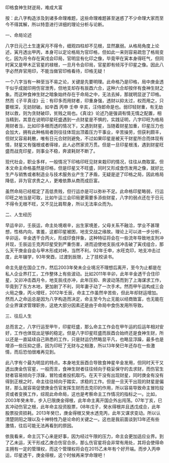 印格食神生财逆局，难成大富

按：此八字构造涉及到诸多命理难题，这些命理难题甚至迷惑了不少命理大家而至今不得其解，所以特意进行详细的理论分析与论断。

一、命局论述

八字日元己土生逢寅月不得令，细观四柱却不见根，显然羸弱。从格局角度上论述，寅月透出甲丙，本身可以定论格局为官印格，但如此一来则容易疏忽了格局变化，因为月令存在寅戌会印局，官明显有化印之像，毕竟甲在寅本身得旺气，但同时寅又是甲木正官星的禄根，一旦月令会印局，官星即有倾泻于印星之像。因此八字必然弃官用印，不能当做官印格看待，印格无疑！

一个八字当有一种至当不易之论，关键是先要明理。此命格乃是印格，局中庚金透干似乎成就印用伤官泄秀，但地支却存有辰酉六合，这种六合却按伴有食神生财之象。而这种食神生财之暗象始终存在于命局之中，无法去掉，那就明显逆了印格。然而《子平真诠》云：有印多而用财者，印重身强，透财以抑太过，权而用之，只要根深，无妨财破。如辛酉 丙申 壬申 辛亥，汪侍郎命是也。弱印轻财重，有无劫财以救，则为贪财破印，贫贱之局也。《真诠》论述乃是强调有情无情之配置，相当精到，其意在说明印星旺盛遇到一点财星是不惧的，实践证明，八字印旺为格局用财者当，比如印多根而透的情况下，又遇到财星，当随着财星加重，印星压力也会加大，拥有此种格局者则往往体现出顶着压力干事业，辛苦操劳，但获利颇丰，但财又容易耗散，唯有日元合财则避免，不过如果印星是被天干财星所合而体现有情，财星又有强根或者得禄，此人必然家资万贯。但是一旦印星根浅，遇到财星旺盛而战克印星，则事业不稳，奔波耗财不断了。

现代社会，职业多样，一般情况下印格印旺见财来栽印的情况，往往从商取富。但本文命主命格虽然是印格，但是印星又不旺盛，同时又形成食伤发用之像，就好比生产与销售或者制造业与技术服务业产生了矛盾，无疑是逆了印格之局，因此格局降低，非为官求贵之人，更难依靠从商而成巨富。

虽然命局已经框定了高低贵贱，但行运亦是可以弥补不足。此命格印星略弱，行运印旺之地当是可取，比如午运三会印局更需要多添些财星，八字的弱点还在于日元不得令无根不旺，又不见比肩帮身，所以无法率众而为。

二、人生经历

早运辛卯，壬辰运，命主处境艰辛，出生家境差，父母关系不融洽，学业不甚理想，性格内向，害羞，这都印星被困，地支交战之缘故。理论上可以进一步分析，辛卯运，辛金透干合丙火，形成印食拌象，这种特征将会在一些流年导致地支刑冲并现，壬辰运壬克丙印星受到严重伤害，进而迫使地支辰戌冲击破了寅戌组合，那么天干庚金自会与甲木形成对峙，当然不利，92年壬申，水旺克印，地支冲击过度，此年辍学，93年癸酉，过渡到辰限，上了技校读书。

命主先是在国企工作，然后2003年癸未企业境况不理想后离开，至今为止都是在私人企业界打工，工作整体上有些波动。比如2011年辛卯，此年辛金透干合住印星，又卯冲击酉月令，地支辰戌亦冲，此年压抑、奔波动荡而到了上海谋求工作，毕竟到了东方木地，更加剧了不利，同年妻子动了一次手术。然而甲午运构成三会火局之像，丙火增旺，2012年壬辰，命主工作虽然辛苦些，但此年却财运增加。然而人之命运总是因为八字构造而决定，命主至今为止无能以经商致富，也无能在企业界谋求管理职务，这绝大部分因素还是由于命局中食伤发用所导致。

三、往后人生

总而言之，八字行运至甲午，印星旺盛，那么命主工作会在甲午运的后运年相对安好，工作也体现出足够的稳定。但是八字印星旺盛而辰酉合始终还是食神生财，所以还是一直延续自己熟悉的工作，只是财运仍然略显平凡，也略显浮躁，最多也是增添一些压抑之感，因为印旺了无财与之相激，所以13年癸巳年还存在一些激情，而后恐怕很难再见到。

此八字有个最为明显的特点。本身地支辰酉合导致食神星辛金发用，但同时天干又透出庚金伤官星，一般而言，食神生财者往往倾向于稳妥保守的去求财，而伤官生财者容易倾向于浮躁，冒险或者投机取巧。在天干没有出现财星，同时庚金有没有得到正根之时，命主往往倾向于踏实，求稳的工作。但是一旦天干出现的财星是偏财，那么就容易促使庚金伤官发挥生财而去克印的作用，所以容易导致命主冒险投资或者变换工作，综观此命命局，这也是考察命主工作情况的指标之一。比如，2003年癸未年，步入巳限庚金得根，此年命主离开国企外出闯荡。07年丁亥，巳亥冲动伤官之根，此年命主投资股票，08年戊子，癸水得根并且透戊成合，此年股票投资损耗。2013年癸巳，庚金得根又癸水透克丙，此年又谋求变动。所以认清楚阴阳之理以及十神特性乃是论命的关键之一。这也是我前面谈到13年还有些激情，往后可能无法再看到的原因。

依我看来，命主沉下心来是好事，因为经过午限的压力，命主会更加适应业界。到了乙未运，天干形成乙庚合伤官合杀，那么伤官星将会非常有用处，其将会使得命主拥有一定的管理权，而这个管理权将会在2015乙未年有个好开端。而步入丙申运，印星透干，庚金得根，这个时候再来学命理吧！

